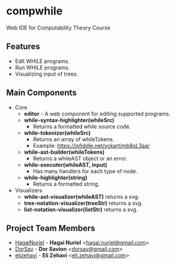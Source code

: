 # compwhile
Web IDE for Computability Theory Course

## Features
- Edit WHILE programs.
- Run WHILE programs.
- Visualizing input of trees.

## Main Components
- Core
  - **editor** - A web component for editing supported programs.
  - **while-syntax-highlighter(whileSrc)**
    - Returns a formatted while source code.
  - **while-tokenizer(whileSrc)**
    - Returns an array of whileTokens.
    - Example: https://jsfiddle.net/yckart/mb8sL3aa/
  - **while-ast-builder(whileTokens)**
    - Returns a whileAST object or an error.
  - **while-executer(whileAST, input)**
    - Has  many handlers for each type of node.
  - **while-highlighter(string)**
    - Returns a formatted string.
- Visualizers
  - **while-ast-visualizer(whileAST)** returns a svg.
  - **tree-notation-visualizer(treeStr)** returns a svg.
  - **list-notation-visualizer(listStr)** returns a svg.

## Project Team Members
* [HagaiNuriel](https://github.com/HagaiNuriel) -
**Hagai Nuriel** &lt;hagai.nuriel@gmail.com&gt;
* [DorSav](https://github.com/DorSav) -
**Dor Savion** &lt;dorsav@gmail.com&gt;
* [elizehavi](https://github.com/elizehavi) -
**Eli Zehavi** &lt;eli.zehavi@gmail.com&gt;
